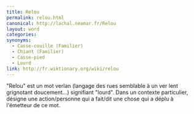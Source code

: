 ```yaml
---
title: Relou
permalink: relou.html
canonical: http://lachal.neamar.fr/Relou
layout: word
categories:
synonyms:
  - Casse-couille (Familier)
  - Chiant (Familier)
  - Casse-pied
  - Lourd
link: http://fr.wiktionary.org/wiki/relou
---
```


&quot;Relou&quot; est un mot verlan (langage des rues semblable à un ver lent grignotant doucement…) signifiant &quot;lourd&quot;. Dans un contexte particulier, désigne une action/personne qui a fait/dit une chose qui a déplu à l'émetteur de ce mot.

